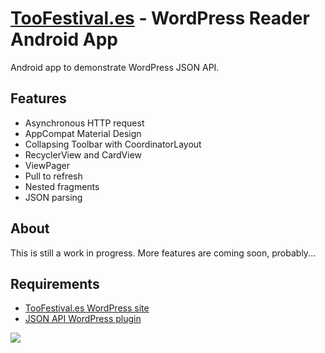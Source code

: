 # [TooFestival.es](http://toofestival.es/) - WordPress Reader Android App
Android app to demonstrate WordPress JSON API.

## Features
* Asynchronous HTTP request
* AppCompat Material Design
* Collapsing Toolbar with CoordinatorLayout
* RecyclerView and CardView
* ViewPager
* Pull to refresh
* Nested fragments
* JSON parsing

## About
This is still a work in progress. More features are coming soon, probably...

## Requirements
* [TooFestival.es WordPress site](https://github.com/malabartista/toofestivales-wordpress)
* [JSON API WordPress plugin](https://wordpress.org/plugins/json-api/) 

[![](https://cdn-images-1.medium.com/max/1600/1*zRmABQ0ImI4-ctuobqCGeg.png)](https://play.google.com/store/apps/details?id=es.toofestival.toofestivales)
